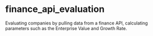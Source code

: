 # finance_api_evaluation
Evaluating companies by pulling data from a finance API, calculating parameters such as the Enterprise Value and Growth Rate.
